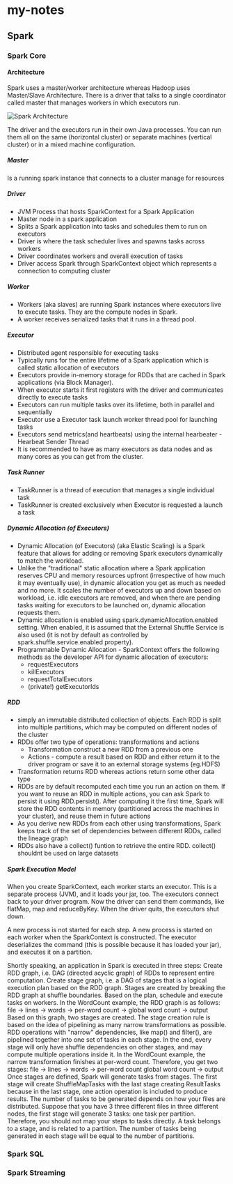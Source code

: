 
# my-notes
## Spark
### Spark Core
#### Architecture
Spark uses a master/worker architecture whereas Hadoop uses Master/Slave Architecture. There is a driver that talks to a single coordinator called master that manages workers in which executors run.

![Spark Architecture](https://jaceklaskowski.gitbooks.io/mastering-apache-spark/content/images/driver-sparkcontext-clustermanager-workers-executors.png)

The driver and the executors run in their own Java processes. You can run them all on the same (horizontal cluster) or separate machines (vertical cluster) or in a mixed machine configuration.
##### Master
Is a running spark instance that connects to a cluster manage for resources 

##### Driver
* JVM Process that hosts SparkContext for a Spark Application
* Master node in a spark application
* Splits a Spark application into tasks and schedules them to run on executors
* Driver is where the task scheduler lives and spawns tasks across workers
* Driver coordinates workers and overall execution of tasks
* Driver access Spark through SparkContext object which represents a connection to computing cluster

##### Worker
* Workers (aka slaves) are running Spark instances where executors live to execute tasks. They are the compute nodes in Spark.
* A worker receives serialized tasks that it runs in a thread pool.

##### Executor
* Distributed agent responsible for executing tasks
* Typically runs for the entire lifetime of a Spark application which is called static allocation of executors
* Executors provide in-memory storage for RDDs that are cached in Spark applications (via Block Manager).
* When executor starts it first registers with the driver and communicates directly to execute tasks
* Executors can run multiple tasks over its lifetime, both in parallel and sequentially
* Executor use a Executor task launch worker thread pool for launching tasks
* Executors send metrics(and heartbeats) using the internal hearbeater - Hearbeat Sender Thread
* It is recommended to have as many executors as data nodes and as many cores as you can get from the cluster.

##### Task Runner
* TaskRunner is a thread of execution that manages a single individual task
* TaskRunner is created exclusively when Executor is requested a launch a task

##### Dynamic Allocation (of Executors)
* Dynamic Allocation (of Executors) (aka Elastic Scaling) is a Spark feature that allows for adding or removing Spark executors dynamically to match the workload.
* Unlike the "traditional" static allocation where a Spark application reserves CPU and memory resources upfront (irrespective of how much it may eventually use), in dynamic allocation you get as much as needed and no more. It scales the number of executors up and down based on workload, i.e. idle executors are removed, and when there are pending tasks waiting for executors to be launched on, dynamic allocation requests them.
* Dynamic allocation is enabled using spark.dynamicAllocation.enabled setting. When enabled, it is assumed that the External Shuffle Service is also used (it is not by default as controlled by spark.shuffle.service.enabled property).
* Programmable Dynamic Allocation - SparkContext offers the following methods as the developer API for dynamic allocation of executors:
  * requestExecutors
  * killExecutors
  * requestTotalExecutors
  * (private!) getExecutorIds

##### RDD
* simply an immutable distributed collection of objects. Each RDD is split into multiple partitions, which may be computed on different nodes of the cluster
* RDDs offer two type of operations: transformations and actions
  * Transformation construct a new RDD from a previous one
  * Actions - compute a result based on RDD and either return it to the driver program or save it to an external storage systems (eg.HDFS)
* Transformation returns RDD whereas actions return some other data type
* RDDs are by default recomputed each time you run an action on them. If you want to reuse an RDD in multiple actions, you can ask Spark to persist it using RDD.persist(). After computing it the first time, Spark will store the RDD contents in memory (partitioned across the machines in your cluster), and reuse them in future actions
* As you derive new RDDs from each other using transformations, Spark keeps track of the set of dependencies between different RDDs, called the lineage graph
* RDDs also have a collect() funtion to retrieve the entire RDD. collect() shouldnt be used on large datasets

##### Spark Execution Model
When you create SparkContext, each worker starts an executor. This is a separate process (JVM), and it loads your jar, too. The executors connect back to your driver program. Now the driver can send them commands, like flatMap, map and reduceByKey. When the driver quits, the executors shut down. 

A new process is not started for each step. A new process is started on each worker when the SparkContext is constructed.
The executor deserializes the command (this is possible because it has loaded your jar), and executes it on a partition.

Shortly speaking, an application in Spark is executed in three steps:
Create RDD graph, i.e. DAG (directed acyclic graph) of RDDs to represent entire computation.
Create stage graph, i.e. a DAG of stages that is a logical execution plan based on the RDD graph. Stages are created by breaking the RDD graph at shuffle boundaries.
Based on the plan, schedule and execute tasks on workers.
In the WordCount example, the RDD graph is as follows:
file → lines → words → per-word count → global word count → output
Based on this graph, two stages are created. The stage creation rule is based on the idea of pipelining as many narrow transformations as possible. RDD operations with "narrow" dependencies, like map() and filter(), are pipelined together into one set of tasks in each stage.
In the end, every stage will only have shuffle dependencies on other stages, and may compute multiple operations inside it.
In the WordCount example, the narrow transformation finishes at per-word count. Therefore, you get two stages:
file → lines → words → per-word count
global word count → output
Once stages are defined, Spark will generate tasks from stages. The first stage will create ShuffleMapTasks with the last stage creating ResultTasks because in the last stage, one action operation is included to produce results.
The number of tasks to be generated depends on how your files are distributed. Suppose that you have 3 three different files in three different nodes, the first stage will generate 3 tasks: one task per partition.
Therefore, you should not map your steps to tasks directly. A task belongs to a stage, and is related to a partition.
The number of tasks being generated in each stage will be equal to the number of partitions.


### Spark SQL
### Spark Streaming

